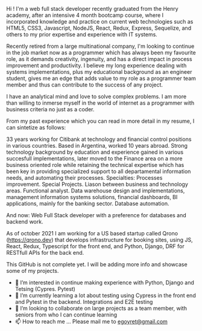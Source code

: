 Hi ! I'm a web full stack developer recently graduated from the Henry academy, after an intensive 4 month bootcamp course, where I incorporated knowledge and practice on current web technologies such as HTML5, CSS3, Javascript, NodeJS, React, Redux, Express, Sequelize, and others to my prior expertise and experience with IT systems.

Recently retired from a large multinational company, I'm looking to continue in the job market now as a programmer which has always been my favourite role, as it demands creativity, ingenuity, and has a direct impact in process improvement and productivity. I believe my long experience dealing with systems implementations, plus my educational background as an engineer student, gives me an edge that adds value to my role as a programmer team member and thus can contribute to the success of any project.

I have an analytical mind and love to solve complex problems. I am more than willing to inmerse myself in the world of internet as a programmer with business criteria no just as a coder.

From my past experience which you can read in more detail in my resume, I can sintetize as follows:

33 years working for Citibank at technology and financial control positions in various countries. Based in Argentina, worked 10 years abroad. Strong technology background by education and experience gained in various succesfull implementations, later moved to the Finance area on a more business oriented role while retaining the technical expertise which has been key in providing specialized support to all departamental information needs, and automating their processes.
Specialties: Processes improvement. Special Projects. Liason between business and technology areas. Functional analyst. Data warehouse design and implementations, management information systems solutions, financial dashboards, BI applications, mainly for the banking sector. Database automation.

And now: Web Full Stack developer with a preference for databases and backend work.

As of october 2021 I am working for a US based startup called Qrono (https://qrono.dev) that develops infrastructure for booking sites, using JS, React, Redux, Typescript for the front end, and Python, Django, DRF for RESTfull APIs for the back end.

This GitHub is not complete yet. I will be adding more info and showcase some of my projects.



- 👀 I’m interested in continue making experience with Python, Django and Tetsing (Cypres. Pytest)
- 🌱 I’m currently learning a lot about testing using Cypress in the front end and Pytest in the backend. Integrations and E2E testing
- 💞️ I’m looking to collaborate on large projects as a team member, with seniors from who I can continue learning
- 📫 How to reach me ... Please mail me to egoyret@gmail.com

<!---
egoyret/egoyret is a ✨ special ✨ repository because its `README.md` (this file) appears on your GitHub profile.
You can click the Preview link to take a look at your changes.
--->
